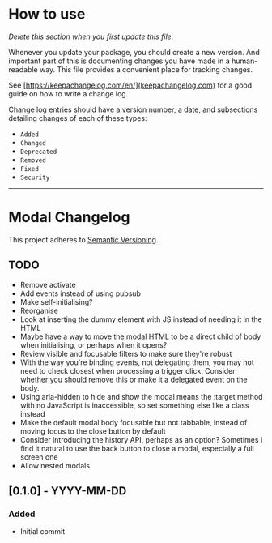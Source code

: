 # How to use

*Delete this section when you first update this file.*

Whenever you update your package, you should create a new version. And important part of this is documenting changes you have made in a human-readable way. This file provides a convenient place for tracking changes.

See [https://keepachangelog.com/en/](keepachangelog.com) for a good guide on how to write a change log.

Change log entries should have a version number, a date, and subsections detailing changes of each of these types:

* `Added`
* `Changed`
* `Deprecated`
* `Removed`
* `Fixed`
* `Security`

---

# Modal Changelog

This project adheres to [Semantic Versioning](https://semver.org/spec/v2.0.0.html).

## TODO

* Remove activate
* Add events instead of using pubsub
* Make self-initialising?
* Reorganise
* Look at inserting the dummy element with JS instead of needing it in the HTML
* Maybe have a way to move the modal HTML to be a direct child of body when initialising, or perhaps when it opens?
* Review visible and focusable filters to make sure they're robust
* With the way you're binding events, not delegating them, you may not need to check closest when processing a trigger click. Consider whether you should remove this or make it a delegated event on the body.
* Using aria-hidden to hide and show the modal means the :target method with no JavaScript is inaccessible, so set something else like a class instead
* Make the default modal body focusable but not tabbable, instead of moving focus to the close button by default
* Consider introducing the history API, perhaps as an option? Sometimes I find it natural to use the back button to close a modal, especially a full screen one
* Allow nested modals

## [0.1.0] - YYYY-MM-DD

### Added

* Initial commit
